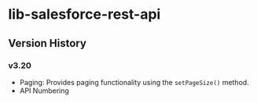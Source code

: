 
# lib-salesforce-rest-api

## Version History
### v3.20
* Paging: Provides paging functionality using the <code>setPageSize()</code> method.
* API Numbering